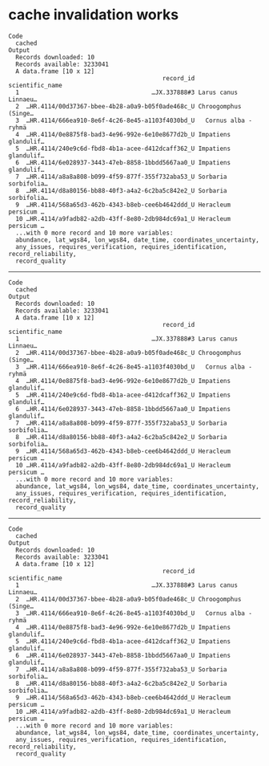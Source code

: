 # cache invalidation works

    Code
      cached
    Output
      Records downloaded: 10
      Records available: 3233041
      A data.frame [10 x 12]
                                               record_id      scientific_name
      1                                     …JX.337888#3 Larus canus Linnaeu…
      2  …HR.4114/00d37367-bbee-4b28-a0a9-b05f0ade468c_U Chroogomphus (Singe…
      3  …HR.4114/666ea910-8e6f-4c26-8e45-a1103f4030bd_U   Cornus alba -ryhmä
      4  …HR.4114/0e8875f8-bad3-4e96-992e-6e10e8677d2b_U Impatiens glandulif…
      5  …HR.4114/240e9c6d-fbd8-4b1a-acee-d412dcaff362_U Impatiens glandulif…
      6  …HR.4114/6e028937-3443-47eb-8858-1bbdd5667aa0_U Impatiens glandulif…
      7  …HR.4114/a8a8a808-b099-4f59-877f-355f732aba53_U Sorbaria sorbifolia…
      8  …HR.4114/d8a80156-bb88-40f3-a4a2-6c2ba5c842e2_U Sorbaria sorbifolia…
      9  …HR.4114/568a65d3-462b-4343-b8eb-cee6b4642ddd_U Heracleum persicum …
      10 …HR.4114/a9fadb82-a2db-43ff-8e80-2db984dc69a1_U Heracleum persicum …
      ...with 0 more record and 10 more variables:
      abundance, lat_wgs84, lon_wgs84, date_time, coordinates_uncertainty,
      any_issues, requires_verification, requires_identification, record_reliability,
      record_quality

---

    Code
      cached
    Output
      Records downloaded: 10
      Records available: 3233041
      A data.frame [10 x 12]
                                               record_id      scientific_name
      1                                     …JX.337888#3 Larus canus Linnaeu…
      2  …HR.4114/00d37367-bbee-4b28-a0a9-b05f0ade468c_U Chroogomphus (Singe…
      3  …HR.4114/666ea910-8e6f-4c26-8e45-a1103f4030bd_U   Cornus alba -ryhmä
      4  …HR.4114/0e8875f8-bad3-4e96-992e-6e10e8677d2b_U Impatiens glandulif…
      5  …HR.4114/240e9c6d-fbd8-4b1a-acee-d412dcaff362_U Impatiens glandulif…
      6  …HR.4114/6e028937-3443-47eb-8858-1bbdd5667aa0_U Impatiens glandulif…
      7  …HR.4114/a8a8a808-b099-4f59-877f-355f732aba53_U Sorbaria sorbifolia…
      8  …HR.4114/d8a80156-bb88-40f3-a4a2-6c2ba5c842e2_U Sorbaria sorbifolia…
      9  …HR.4114/568a65d3-462b-4343-b8eb-cee6b4642ddd_U Heracleum persicum …
      10 …HR.4114/a9fadb82-a2db-43ff-8e80-2db984dc69a1_U Heracleum persicum …
      ...with 0 more record and 10 more variables:
      abundance, lat_wgs84, lon_wgs84, date_time, coordinates_uncertainty,
      any_issues, requires_verification, requires_identification, record_reliability,
      record_quality

---

    Code
      cached
    Output
      Records downloaded: 10
      Records available: 3233041
      A data.frame [10 x 12]
                                               record_id      scientific_name
      1                                     …JX.337888#3 Larus canus Linnaeu…
      2  …HR.4114/00d37367-bbee-4b28-a0a9-b05f0ade468c_U Chroogomphus (Singe…
      3  …HR.4114/666ea910-8e6f-4c26-8e45-a1103f4030bd_U   Cornus alba -ryhmä
      4  …HR.4114/0e8875f8-bad3-4e96-992e-6e10e8677d2b_U Impatiens glandulif…
      5  …HR.4114/240e9c6d-fbd8-4b1a-acee-d412dcaff362_U Impatiens glandulif…
      6  …HR.4114/6e028937-3443-47eb-8858-1bbdd5667aa0_U Impatiens glandulif…
      7  …HR.4114/a8a8a808-b099-4f59-877f-355f732aba53_U Sorbaria sorbifolia…
      8  …HR.4114/d8a80156-bb88-40f3-a4a2-6c2ba5c842e2_U Sorbaria sorbifolia…
      9  …HR.4114/568a65d3-462b-4343-b8eb-cee6b4642ddd_U Heracleum persicum …
      10 …HR.4114/a9fadb82-a2db-43ff-8e80-2db984dc69a1_U Heracleum persicum …
      ...with 0 more record and 10 more variables:
      abundance, lat_wgs84, lon_wgs84, date_time, coordinates_uncertainty,
      any_issues, requires_verification, requires_identification, record_reliability,
      record_quality

